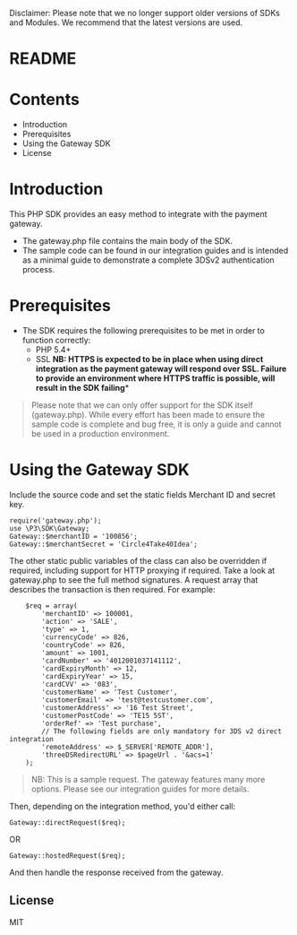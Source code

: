 Disclaimer: Please note that we no longer support older versions of SDKs and Modules. We recommend that the latest versions are used.

# README

# Contents

- Introduction
- Prerequisites
- Using the Gateway SDK
- License

# Introduction

This PHP SDK provides an easy method to integrate with the payment gateway.
 - The gateway.php file contains the main body of the SDK.
 - The sample code can be found in our integration guides and is intended as a minimal guide to demonstrate a complete 3DSv2 authentication process.

# Prerequisites
- The SDK requires the following prerequisites to be met in order to function correctly:
    - PHP 5.4+
    - SSL **NB: HTTPS is expected to be in place when using direct integration as the payment gateway will respond over SSL. Failure to provide an environment where HTTPS traffic is possible, will result in the SDK failing***

> Please note that we can only offer support for the SDK itself (gateway.php). While every effort has been made to ensure the sample code is complete and bug free, it is only a guide and cannot be used in a production environment.

# Using the Gateway SDK
Include the source code and set the static fields Merchant ID and secret key.

```
require('gateway.php');
use \P3\SDK\Gateway;
Gateway::$merchantID = '100856';
Gateway::$merchantSecret = 'Circle4Take40Idea';
```

The other static public variables of the class can also be overridden if required, including support for HTTP proxying if required. Take a look at gateway.php to see the full method signatures. A request array that describes the transaction is then required. For example:

```
    $req = array(
        'merchantID' => 100001,
        'action' => 'SALE',
        'type' => 1,
        'currencyCode' => 826,
        'countryCode' => 826,
        'amount' => 1001,
        'cardNumber' => '4012001037141112',
        'cardExpiryMonth' => 12,
        'cardExpiryYear' => 15,
        'cardCVV' => '083',
        'customerName' => 'Test Customer',
        'customerEmail' => 'test@testcustomer.com',
        'customerAddress' => '16 Test Street',
        'customerPostCode' => 'TE15 5ST',
        'orderRef' => 'Test purchase',
        // The following fields are only mandatory for 3DS v2 direct integration
        'remoteAddress' => $_SERVER['REMOTE_ADDR'],
        'threeDSRedirectURL' => $pageUrl . '&acs=1'
    );
```

> NB: This is a sample request. The gateway features many more options. Please see our integration guides for more details.

Then, depending on the integration method, you'd either call:

```
Gateway::directRequest($req);
```

OR

```
Gateway::hostedRequest($req);
```

And then handle the response received from the gateway.

License
----
MIT
